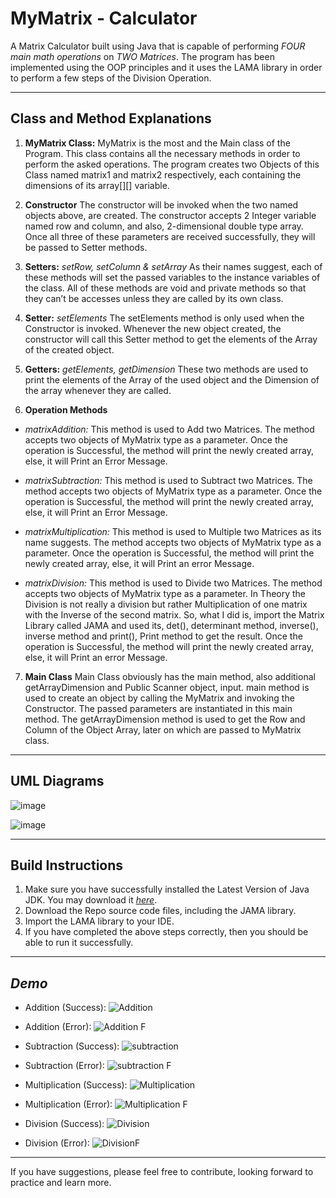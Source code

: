# MyMatrix - Calculator
 A Matrix Calculator built using Java that is capable of performing _FOUR main math operations_ on _TWO Matrices_. The program has been implemented using the OOP principles and it uses the LAMA library in order to perform a few steps of the Division Operation. 
***
## Class and Method Explanations

1. **MyMatrix Class:**
MyMatrix is the most and the Main class of the Program. This class contains all the necessary
methods in order to perform the asked operations. The program creates two Objects of this Class named
matrix1 and matrix2 respectively, each containing the dimensions of its array[][] variable.

2. **Constructor**
The constructor will be invoked when the two named objects above, are created. The
constructor accepts 2 Integer variable named row and column, and also, 2-dimensional double type
array. Once all three of these parameters are received successfully, they will be passed to Setter
methods.

3. **Setters:** _setRow, setColumn & setArray_
As their names suggest, each of these methods will set the passed variables to the instance
variables of the class. All of these methods are void and private methods so that they can’t be accesses
unless they are called by its own class.

4. **Setter:** _setElements_
The setElements method is only used when the Constructor is invoked. Whenever the new
object created, the constructor will call this Setter method to get the elements of the Array of the created
object.

5. **Getters:** _getElements, getDimension_
These two methods are used to print the elements of the Array of the used object and the
Dimension of the array whenever they are called.

6. **Operation Methods**

  - _matrixAddition:_ This method is used to Add two Matrices. The method accepts
two objects of MyMatrix type as a parameter. Once the operation is Successful, the
method will print the newly created array, else, it will Print an Error Message.

  - _matrixSubtraction:_ This method is used to Subtract two Matrices. The method
accepts two objects of MyMatrix type as a parameter. Once the operation is
Successful, the method will print the newly created array, else, it will Print an Error
Message.

  - _matrixMultiplication:_ This method is used to Multiple two Matrices as its name
suggests. The method accepts two objects of MyMatrix type as a parameter. Once
the operation is Successful, the method will print the newly created array, else, it
will Print an error Message.

  - _matrixDivision:_ This method is used to Divide two Matrices. The method accepts
two objects of MyMatrix type as a parameter. In Theory the Division is not really a
division but rather Multiplication of one matrix with the Inverse of the second
matrix. So, what I did is, import the Matrix Library called JAMA and used its, det(),
determinant method, inverse(), inverse method and print(), Print method to get the
result. Once the operation is Successful, the method will print the newly created
array, else, it will Print an error Message.

7. **Main Class**
Main Class obviously has the main method, also additional getArrayDimension and Public
Scanner object, input. main method is used to create an object by calling the MyMatrix and invoking
the Constructor. The passed parameters are instantiated in this main method. The getArrayDimension
method is used to get the Row and Column of the Object Array, later on which are passed to MyMatrix
class.

***
## UML Diagrams
![image](https://user-images.githubusercontent.com/74715900/219927717-9ac4b097-195f-400e-bdaf-689b68439fd4.png)


![image](https://user-images.githubusercontent.com/74715900/219927848-2737242a-e21e-490e-bca9-ff4ef4d029c3.png)


***

## Build Instructions

1. Make sure you have successfully installed the Latest Version of Java JDK. You may download it [_here_](https://www.oracle.com/my/java/technologies/downloads/).
2. Download the Repo source code files, including the JAMA library. 
3. Import the LAMA library to your IDE. 
4. If you have completed the above steps correctly, then you should be able to run it successfully. 

***

## _Demo_
- Addition (Success):
![Addition](https://user-images.githubusercontent.com/74715900/219926545-94c1cf18-4775-44dc-9c19-0d00c677329d.png)

- Addition (Error):
![Addition F](https://user-images.githubusercontent.com/74715900/219926696-e4f98e2e-6e4d-4715-bd2c-4d25bca5a83e.png)

- Subtraction (Success):
![subtraction](https://user-images.githubusercontent.com/74715900/219926762-9f4fcb4e-e7ed-4bca-973b-e7aaeb5619f6.png)

- Subtraction (Error): 
![subtraction F](https://user-images.githubusercontent.com/74715900/219926796-2cef38d1-3fa4-4381-8473-7c5c97f1cce2.png)

- Multiplication (Success):
![Multiplication](https://user-images.githubusercontent.com/74715900/219926837-89c08351-416f-494f-ba59-af906cef2693.png)

- Multiplication (Error):
![Multiplication F](https://user-images.githubusercontent.com/74715900/219926877-7449c0c1-d7d3-42ed-9a7e-f432917c5435.png)

- Division (Success):
![Division](https://user-images.githubusercontent.com/74715900/219926961-c49ea947-0d74-4cd6-9146-a0f37c2eaa2d.png)

- Division (Error):
![DivisionF](https://user-images.githubusercontent.com/74715900/219926933-e1a00f6a-ae97-48e6-b6ce-0d2d3e8137ea.png)


***

If you have suggestions, please feel free to contribute, looking forward to practice and learn more.

